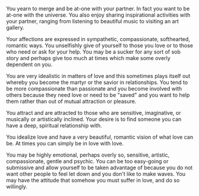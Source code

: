 You yearn to merge and be at-one with your partner. In fact you want to be at-one with the universe. You also enjoy sharing inspirational activities with your partner, ranging from listening to beautiful music to visiting an art gallery.

Your affections are expressed in sympathetic, compassionate, softhearted, romantic ways. You unselfishly give of yourself to those you love or to those who need or ask for your help. You may be a sucker for any sort of sob story and perhaps give too much at times which make some overly dependent on you.

You are very idealistic in matters of love and this sometimes plays itself out whereby you become the martyr or the savior in relationships. You tend to be more compassionate than passionate and you become involved with others because they need love or need to be "saved" and you want to help them rather than out of mutual attraction or pleasure.

You attract and are attracted to those who are sensitive, imaginative, or musically or artistically inclined. Your desire is to find someone you can have a deep, spiritual relationship with.

You idealize love and have a very beautiful, romantic vision of what love can be. At times you can simply be in love with love.

You may be highly emotional, perhaps overly so, sensitive, artistic, compassionate, gentle and psychic. You can be too easy-going or submissive and allow yourself to be taken advantage of because you do not want other people to feel let down and you don't like to make waves. You may have the attitude that somehow you must suffer in love, and do so willingly.